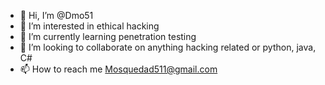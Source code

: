 - 👋 Hi, I’m @Dmo51
- 👀 I’m interested in ethical hacking
- 🌱 I’m currently learning penetration testing
- 💞️ I’m looking to collaborate on anything hacking related or python, java, C#
- 📫 How to reach me Mosquedad511@gmail.com
